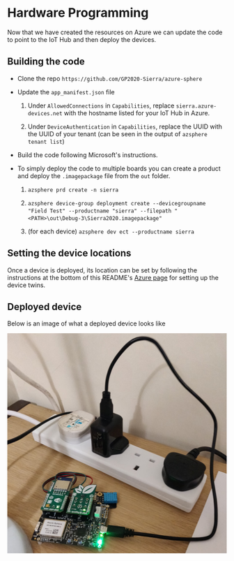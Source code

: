 # Hardware Programming

Now that we have created the resources on Azure we can update the code to point to the IoT Hub and then deploy the devices.

## Building the code
- Clone the repo `https://github.com/GP2020-Sierra/azure-sphere` 

- Update the `app_manifest.json` file

    1) Under `AllowedConnections` in `Capabilities`, replace `sierra.azure-devices.net` with the hostname listed for your IoT Hub in Azure.

    2) Under `DeviceAuthentication` in `Capabilities`, replace the UUID with the UUID of your tenant (can be seen in the output of `azsphere tenant list`)

- Build the code following Microsoft's instructions. 

- To simply deploy the code to multiple boards you can create a product and deploy the `.imagepackage` file from the `out` folder.

    1) `azsphere prd create -n sierra`

    2) `azsphere device-group deployment create --devicegroupname "Field Test" --productname "sierra" --filepath "<PATH>\out\Debug-3\Sierra2020.imagepackage"`

    3) (for each device) `azsphere dev ect --productname sierra`

## Setting the device locations

Once a device is deployed, its location can be set by following the instructions at the bottom of this README's [Azure page](/Azure.md) for setting up the device twins.

## Deployed device

Below is an image of what a deployed device looks like

![Deployed Device](/assets/device.jpg)